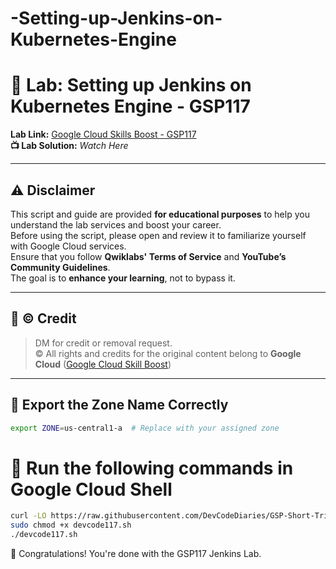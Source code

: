 # -Setting-up-Jenkins-on-Kubernetes-Engine
# 🚀 Lab: Setting up Jenkins on Kubernetes Engine - GSP117

**Lab Link:** [Google Cloud Skills Boost - GSP117](https://www.cloudskillsboost.google/focuses/1776?parent=catalog)  
**📺 Lab Solution:** _Watch Here_

---

## ⚠️ Disclaimer

This script and guide are provided **for educational purposes** to help you understand the lab services and boost your career.  
Before using the script, please open and review it to familiarize yourself with Google Cloud services.  
Ensure that you follow **Qwiklabs' Terms of Service** and **YouTube’s Community Guidelines**.  
The goal is to **enhance your learning**, not to bypass it.

---

## 🙏 © Credit

> DM for credit or removal request.  
> © All rights and credits for the original content belong to **Google Cloud** ([Google Cloud Skill Boost](https://www.cloudskillsboost.google/))

---

## 🚨 Export the Zone Name Correctly

```bash
export ZONE=us-central1-a  # Replace with your assigned zone
```
# 🧪 Run the following commands in Google Cloud Shell
```bash
curl -LO https://raw.githubusercontent.com/DevCodeDiaries/GSP-Short-Trick/master/Setting%20up%20Jenkins%20on%20Kubernetes%20Engine/devcode117.sh
sudo chmod +x devcode117.sh
./devcode117.sh
```
🥳 Congratulations! You're done with the GSP117 Jenkins Lab.

